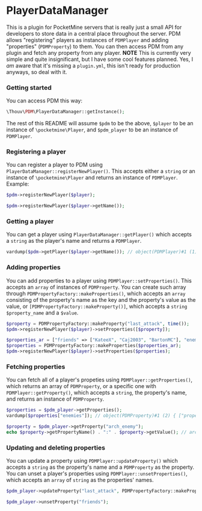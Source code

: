# PlayerDataManager
This is a plugin for PocketMine servers that is really just a small API for developers to store data in a central place throughout the server. PDM allows "registering" players as instances of `PDMPlayer` and adding "properties" (`PDMProperty`) to them. You can then access PDM from any plugin and fetch any property from any player.
**NOTE** This is currently very simple and quite insignificant, but I have some cool features planned.
Yes, I *am* aware that it's missing a `plugin.yml`, this isn't ready for production anyways, so deal with it.
### Getting started
You can access PDM this way:
```php
\Thouv\PDM\PlayerDataManager::getInstance();
```
The rest of this README will assume `$pdm` to be the above, `$player` to be an instance of `\pocketmine\Player`, and `$pdm_player` to be an instance of `PDMPlayer`.
### Registering a player
You can register a player to PDM using `PlayerDataManager::registerNewPlayer()`. This accepts either a `string` or an instance of `\pocketmine\Player` and returns an instance of `PDMPlayer`. Example:
```php
$pdm->registerNewPlayer($player);

$pdm->registerNewPlayer($player->getName());
```
### Getting a player
You can get a player using `PlayerDataManager::getPlayer()` which accepts a `string` as the player's name and returns a `PDMPlayer`.
```php
vardump($pdm->getPlayer($player->getName()); // object(PDMPlayer)#1 (1) { ["properties"]=> array(0) { } }
```
### Adding properties
You can add properties to a player using `PDMPlayer::setProperties()`. This accepts an `array` of instances of `PDMProperty`. You can create such array through `PDMPropertyFactory::makeProperties()`, which accepts an `array` consisting of the property's name as the key and the property's value as the value, or `[PDMPropertyFactory::makeProperty()]`, which accepts a `string` `$property_name` and a `$value`.
```php
$property = PDMPropertyFactory::makeProperty("last_attack", time());
$pdm->registerNewPlayer($player)->setProperties([$property]);

$properties_ar = ["friends" => ["KateeX", "Caj2003", "BartonMC"], "enemies" => ["Queen_Amanda16"], "arch_enemy" => "LoganTDM2514"];
$properties = PDMPropertyFactory::makeProperties($properties_ar);
$pdm->registerNewPlayer($player)->setProperties($properties);
```
### Fetching properties
You can fetch all of a player's propeties using `PDMPlayer::getProperties()`, which returns an array of `PDMProperty`, or a specific one with `PDMPlayer::getProperty()`, which accepts a `string`, the property's name, and returns an instance of `PDMProperty`.
```php
$properties = $pdm_player->getProperties();
vardump($properties["enemies"]); // object(PDMProperty)#1 (2) { ["property_name"]=> string(7) "enemies" ["value"]=> array(1) { [0]=> string(14) "Queen_Amanda16" } }

$property = $pdm_player->getProperty("arch_enemy");
echo $property->getPropertyName() . ":" . $property->getValue(); // arch_enemy:LoganTDM2514
```
### Updating and deleting properties
You can update a property using `PDMPlayer::updateProperty()` which accepts a `string` as the property's name and a `PDMProperty` as the property. You can unset a player's properties using `PDMPlayer::unsetProperties()`, which accepts an `array` of `string` as the properties' names.
```php
$pdm_player->updateProperty("last_attack", PDMPropertyFactory::makeProperty("last_attack", time() - 1800));

$pdm_player->unsetProperty("friends");
```

